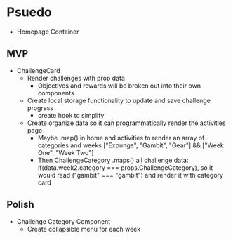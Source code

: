 # Psuedo

- Homepage Container
  
## MVP

- ChallengeCard
  - Render challenges with prop data
    - Objectives and rewards will be broken out into their own components
  - Create local storage functionality to update and save challenge progress
    - create hook to simplify
  - Create organize data so it can programmatically render the activities page
    - Maybe .map() in home and activities to render an array of categories and weeks ["Expunge", "Gambit", "Gear"] && ["Week One", "Week Two"]
    - Then ChallengeCategory .maps() all challenge data: if(data.week2.category === props.ChallengeCategory), so it would read ("gambit" === "gambit") and render it with category card

## Polish

- Challenge Category Component
  - Create collapsible menu for each week
  